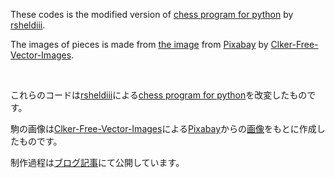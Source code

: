 These codes is the modified version of [chess program for python](https://gist.github.com/rsheldiii/2993225) by [rsheldiii](https://gist.github.com/rsheldiii).

The images of pieces is made from [the image](https://pixabay.com/vectors/chess-pieces-set-symbols-game-26774/) from [Pixabay](https://pixabay.com) by [Clker-Free-Vector-Images](https://pixabay.com/users/clker-free-vector-images-3736/).

<br>

これらのコードは[rsheldiii](https://gist.github.com/rsheldiii)による[chess program for python](https://gist.github.com/rsheldiii/2993225)を改変したものです。

駒の画像は[Clker-Free-Vector-Images](https://pixabay.com/ja/users/Clker-Free-Vector-Images-3736/)による[Pixabay](https://pixabay.com/ja/)からの[画像](https://pixabay.com/ja/vectors/%E3%83%81%E3%82%A7%E3%82%B9-%E4%BD%9C%E5%93%81-%E8%A8%AD%E5%AE%9A-%E3%82%B7%E3%83%B3%E3%83%9C%E3%83%AB-26774/)をもとに作成したものです。

制作過程は[ブログ記事](https://midorimici.com/posts/chess-app-devel-1/)にて公開しています。
